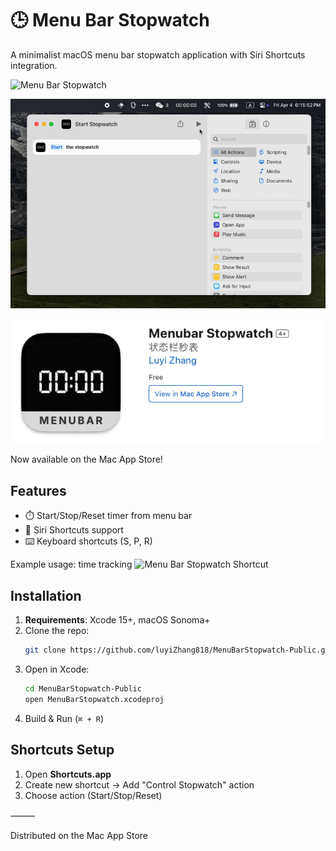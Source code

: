 # 🕒 Menu Bar Stopwatch

A minimalist macOS menu bar stopwatch application with Siri Shortcuts integration.

![Menu Bar Stopwatch](Images/Demo_MenuBar.gif)

![Menu Bar Stopwatch Shortcut](Images/Demo_Shortcut.gif)

[![Mac App Store](Images/AppStore_Badge.jpg)](https://apps.apple.com/app/6744621102)

Now available on the Mac App Store!

## Features
- ⏱️ Start/Stop/Reset timer from menu bar
- 🤖 Siri Shortcuts support
- ⌨️ Keyboard shortcuts (S, P, R)


Example usage: time tracking
![Menu Bar Stopwatch Shortcut](Images/Demo3.gif)


## Installation
1. **Requirements**: Xcode 15+, macOS Sonoma+
2. Clone the repo:
   ```bash
   git clone https://github.com/luyiZhang818/MenuBarStopwatch-Public.git
   ```
3. Open in Xcode:
   ```bash
   cd MenuBarStopwatch-Public
   open MenuBarStopwatch.xcodeproj
   ```
4. Build & Run (`⌘ + R`)

## Shortcuts Setup
1. Open **Shortcuts.app**
2. Create new shortcut → Add "Control Stopwatch" action
3. Choose action (Start/Stop/Reset)


⸻

Distributed on the Mac App Store
